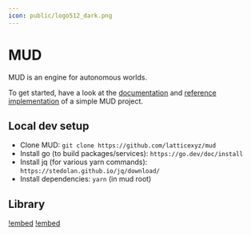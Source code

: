 ```yaml
---
icon: public/logo512_dark.png
---
```


# MUD

MUD is an engine for autonomous worlds.

To get started, have a look at the [documentation](https://mud.dev) and [reference implementation](https://github.com/latticexyz/mudbasics) of a simple MUD project.

## Local dev setup

- Clone MUD: `git clone https://github.com/latticexyz/mud`
- Install go (to build packages/services): `https://go.dev/doc/install`
- Install jq (for various yarn commands): `https://stedolan.github.io/jq/download/`
- Install dependencies: `yarn` (in mud root)

## Library

[!embed](https://www.youtube.com/embed/j-_Zf8o5Wlo)
[!embed](https://www.youtube.com/embed/mv3jA4USZtg)
